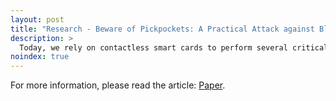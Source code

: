 ```yaml
---
layout: post
title: "Research - Beware of Pickpockets: A Practical Attack against Blocking Cards"
description: >
  Today, we rely on contactless smart cards to perform several critical operations (e.g., payments and accessing buildings). Attacking smart cards can have severe consequences, such as losing money or leaking sensitive information. Although the security protections embedded in smart cards have evolved over the years, those with weak security properties are still commonly used. Among the different solutions, blocking cards are affordable devices to protect smart cards. These devices are placed close to the smart cards, generating a noisy jamming signal or shielding them. Whereas vendors claim the reliability of their blocking cards, no previous study has ever focused on evaluating their effectiveness.
noindex: true
---
```

For more information, please read the article: [Paper].

[Paper]: https://dl.acm.org/doi/pdf/10.1145/3607199.3607243